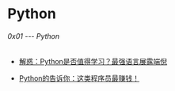 # Python

###### 0x01 --- Python

* [解惑：Python是否值得学习？最强语言展露端倪](https://cloud.tencent.com/developer/article/1077045)

* [Python的告诉你：这类程序员最赚钱！](https://mp.weixin.qq.com/s?__biz=MzA5MjcxNjc2Ng==&mid=2650558939&idx=1&sn=8c337386df099d69f39474acdeeca101&chksm=88601a6abf17937ca98f4f504a4a77e67c6497eb7d0066d5e9a9f8a4978a666d369152a7766f&scene=21#wechat_redirect)

